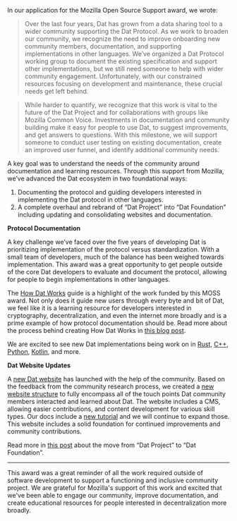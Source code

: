 
In our application for the Mozilla Open Source Support award, we wrote:

> Over the last four years, Dat has grown from a data sharing tool to a wider community supporting the Dat Protocol. As we work to broaden our community, we recognize the need to improve onboarding new community members, documentation, and supporting implementations in other languages. We’ve organized a Dat Protocol working group to document the existing specification and support other implementations, but we still need someone to help with wider community engagement. Unfortunately, with our constrained resources focusing on development and maintenance, these crucial needs get left behind.

> While harder to quantify, we recognize that this work is vital to the future of the Dat Project and for collaborations with groups like Mozilla Common Voice. Investments in documentation and community building make it easy for people to use Dat, to suggest improvements, and get answers to questions. With this milestone, we will support someone to conduct user testing on existing documentation, create an improved user funnel, and identify additional community needs.

A key goal was to understand the needs of the community around documentation and learning resources. Through this support from Mozilla, we’ve advanced the Dat ecosystem in two foundational ways:

1. Documenting the protocol and guiding developers interested in implementing the Dat protocol in other languages. 
2. A complete overhaul and rebrand of “Dat Project” into “Dat Foundation” including updating and consolidating websites and documentation.

**Protocol Documentation**

A key challenge we’ve faced over the five years of developing Dat is prioritizing implementation of the protocol versus standardization. With a small team of developers, much of the balance has been weighed towards implementation. This award was a great opportunity to get people outside of the core Dat developers to evaluate and document the protocol, allowing for people to begin implementations in other languages.

The [How Dat Works](https://datprotocol.github.io/how-dat-works/) guide is a highlight of the work funded by this MOSS award. Not only does it guide new users through every byte and bit of Dat, we feel like it is a learning resource for developers interested in cryptography, decentralization, and even the internet more broadly and is a prime example of how protocol documentation should be. Read more about the process behind creating How Dat Works in [this blog post](https://blog.datproject.org/2019/01/21/how-dat-works/).

We are excited to see new Dat implementations being work on in [Rust](https://github.com/datrs), [C++](https://github.com/datcxx/), [Python](https://github.com/datpy), [Kotlin](https://github.com/datkt), and more.

**Dat Website Updates**

A [new Dat website](https://dat.foundation/) has launched with the help of the community. Based on the feedback from the community research process, we created a [new website structure](https://dat.discourse.group/t/rebuilding-the-dat-website-proposed-site-map/79) to fully encompass all of the touch points Dat community members interacted and learned about Dat. The website includes a CMS, allowing easier contributions, and content development for various skill types. Our docs include a [new tutorial](https://docs.dat.foundation/docs/kappa) and we will continue to expand those. This website includes a solid foundation for continued improvements and community contributions.

Read more in [this post](https://blog.datproject.org/2019/12/02/dat-project-is-now-dat-protocol-foundation/) about the move from “Dat Project” to “Dat Foundation”.

---

This award was a great reminder of all the work required outside of software development to support a functioning and inclusive community project. We are grateful for Mozilla's support of this work and excited that we've been able to engage our community, improve documentation, and create educational resources for people interested in decentralization more broadly.
